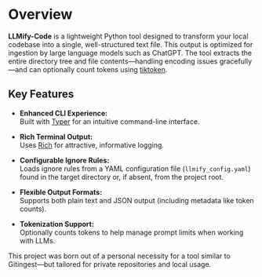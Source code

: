 # Overview

**LLMify-Code** is a lightweight Python tool designed to transform your local codebase into a single, well-structured text file. This output is optimized for ingestion by large language models such as ChatGPT. The tool extracts the entire directory tree and file contents—handling encoding issues gracefully—and can optionally count tokens using [tiktoken](https://github.com/openai/tiktoken).

## Key Features

- **Enhanced CLI Experience:**  
  Built with [Typer](https://typer.tiangolo.com/) for an intuitive command-line interface.

- **Rich Terminal Output:**  
  Uses [Rich](https://rich.readthedocs.io/) for attractive, informative logging.

- **Configurable Ignore Rules:**  
  Loads ignore rules from a YAML configuration file (`llmify_config.yaml`) found in the target directory or, if absent, from the project root.

- **Flexible Output Formats:**  
  Supports both plain text and JSON output (including metadata like token counts).

- **Tokenization Support:**  
  Optionally counts tokens to help manage prompt limits when working with LLMs.

This project was born out of a personal necessity for a tool similar to Gitingest—but tailored for private repositories and local usage.
